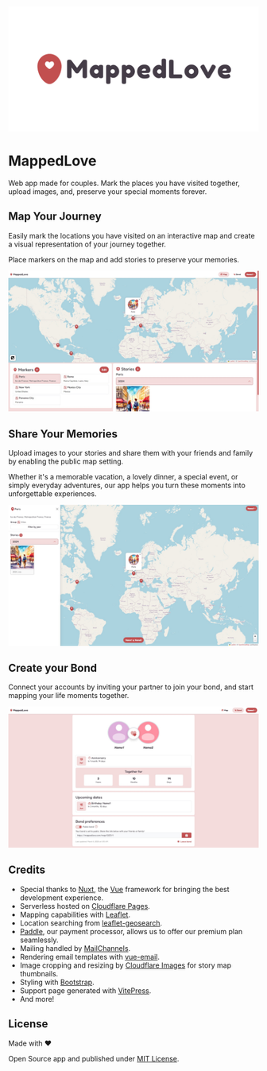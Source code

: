![mappedlove](https://raw.githubusercontent.com/Yizack/mappedlove/main/public/images/presentation.png)

# MappedLove

Web app made for couples. Mark the places you have visited together, upload images, and, preserve your special moments forever.

## Map Your Journey

Easily mark the locations you have visited on an interactive map and create a visual representation of your journey together.

Place markers on the map and add stories to preserve your memories.

![Map Your Journey](https://raw.githubusercontent.com/Yizack/mappedlove/main/public/images/demos/map-dashboard.jpg)

## Share Your Memories

Upload images to your stories and share them with your friends and family by enabling the public map setting.

Whether it's a memorable vacation, a lovely dinner, a special event, or simply everyday adventures, our app helps you turn these moments into unforgettable experiences.

![Share Your Memories](https://raw.githubusercontent.com/Yizack/mappedlove/main/public/images/demos/public-map.jpg)

## Create your Bond

Connect your accounts by inviting your partner to join your bond, and start mapping your life moments together.

![Create your Bond](https://raw.githubusercontent.com/Yizack/mappedlove/main/public/images/demos/bond.jpg)

<!-- #region credits-license -->
## Credits

- Special thanks to [Nuxt](https://nuxt.com/), the [Vue](https://vuejs.org/) framework for bringing the best development experience.
- Serverless hosted on [Cloudflare Pages](https://pages.cloudflare.com/).
- Mapping capabilities with [Leaflet](https://leafletjs.com/).
- Location searching from [leaflet-geosearch](https://github.com/smeijer/leaflet-geosearch).
- [Paddle](https://www.paddle.com/), our payment processor, allows us to offer our premium plan seamlessly.
- Mailing handled by [MailChannels](https://www.mailchannels.com/).
- Rendering email templates with [vue-email](https://vuemail.net/).
- Image cropping and resizing by [Cloudflare Images](https://developers.cloudflare.com/images/) for story map thumbnails.
- Styling with [Bootstrap](https://getbootstrap.com/).
- Support page generated with [VitePress](https://vitepress.dev/).
- And more!

## License

Made with ❤️

Open Source app and published under [MIT License](https://github.com/Yizack/mappedlove/blob/main/LICENSE).
<!-- #endregion credits-license -->
